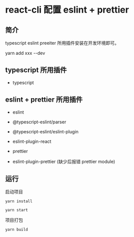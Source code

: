# react-cli 配置 eslint + prettier

## 简介

typescript eslint preeiter 所用插件安装在开发环境即可。

yarn add xxx --dev

## typescript 所用插件

* typescript

## eslint + prettier 所用插件

* eslint
* @typescript-eslint/parser
* @typescript-eslint/eslint-plugin
* eslint-plugin-react

* prettier
* eslint-plugin-prettier (缺少后报错 prettier module)

## 运行

启动项目

```
yarn install
```

```
yarn start
```

项目打包

```
yarn build
```
